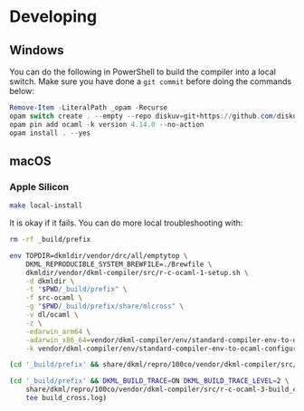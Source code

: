 # Developing

## Windows

You can do the following in PowerShell to build the compiler into a local switch. Make
sure you have done a `git commit` before doing the commands below:

```powershell
Remove-Item -LiteralPath _opam -Recurse
opam switch create . --empty --repo diskuv=git+https://github.com/diskuv/diskuv-opam-repository.git#main,default=https://opam.ocaml.org
opam pin add ocaml -k version 4.14.0 --no-action
opam install . --yes
```

## macOS

### Apple Silicon

```sh
make local-install
```

It is okay if it fails. You can do more local troubleshooting with:

```sh
rm -rf _build/prefix

env TOPDIR=dkmldir/vendor/drc/all/emptytop \
    DKML_REPRODUCIBLE_SYSTEM_BREWFILE=./Brewfile \
    dkmldir/vendor/dkml-compiler/src/r-c-ocaml-1-setup.sh \
    -d dkmldir \
    -t "$PWD/_build/prefix" \
    -f src-ocaml \
    -g "$PWD/_build/prefix/share/mlcross" \
    -v dl/ocaml \
    -z \
    -edarwin_arm64 \
    -adarwin_x86_64=vendor/dkml-compiler/env/standard-compiler-env-to-ocaml-configure-env.sh \
    -k vendor/dkml-compiler/env/standard-compiler-env-to-ocaml-configure-env.sh

(cd '_build/prefix' && share/dkml/repro/100co/vendor/dkml-compiler/src/r-c-ocaml-2-build_host-noargs.sh)

(cd '_build/prefix' && DKML_BUILD_TRACE=ON DKML_BUILD_TRACE_LEVEL=2 \
    share/dkml/repro/100co/vendor/dkml-compiler/src/r-c-ocaml-3-build_cross-noargs.sh 2>&1 | \
    tee build_cross.log)
```